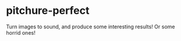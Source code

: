 # pitchure-perfect

Turn images to sound, and produce some interesting results! Or some horrid ones!
